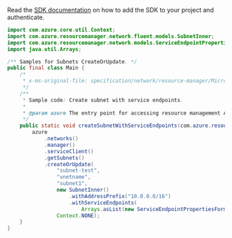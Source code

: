 Read the [SDK documentation](https://github.com/Azure/azure-sdk-for-java/blob/azure-resourcemanager_2.13.0/sdk/resourcemanager/azure-resourcemanager/README.md) on how to add the SDK to your project and authenticate.

```java
import com.azure.core.util.Context;
import com.azure.resourcemanager.network.fluent.models.SubnetInner;
import com.azure.resourcemanager.network.models.ServiceEndpointPropertiesFormat;
import java.util.Arrays;

/** Samples for Subnets CreateOrUpdate. */
public final class Main {
    /*
     * x-ms-original-file: specification/network/resource-manager/Microsoft.Network/stable/2021-05-01/examples/SubnetCreateServiceEndpoint.json
     */
    /**
     * Sample code: Create subnet with service endpoints.
     *
     * @param azure The entry point for accessing resource management APIs in Azure.
     */
    public static void createSubnetWithServiceEndpoints(com.azure.resourcemanager.AzureResourceManager azure) {
        azure
            .networks()
            .manager()
            .serviceClient()
            .getSubnets()
            .createOrUpdate(
                "subnet-test",
                "vnetname",
                "subnet1",
                new SubnetInner()
                    .withAddressPrefix("10.0.0.0/16")
                    .withServiceEndpoints(
                        Arrays.asList(new ServiceEndpointPropertiesFormat().withService("Microsoft.Storage"))),
                Context.NONE);
    }
}
```
